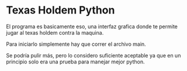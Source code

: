 # Texas Holdem Python
El programa es basicamente eso, una interfaz grafica donde te permite jugar al texas holdem contra la maquina.

Para iniciarlo simplemente hay que correr el archivo main.

Se podría pulir más, pero lo considero suficiente aceptable ya que en un principio solo era una prueba para manejar mejor python.
